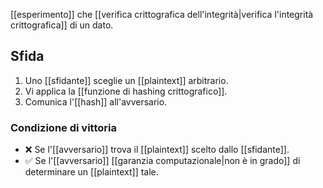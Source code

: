 [[esperimento]] che [[verifica crittografica dell'integrità|verifica l'integrità crittografica]] di un dato.

## Sfida

1. Uno [[sfidante]] sceglie un [[plaintext]] arbitrario.
2. Vi applica la [[funzione di hashing crittografico]].
3. Comunica l'[[hash]] all'avversario.

### Condizione di vittoria

- ❌ Se l'[[avversario]] trova il [[plaintext]] scelto dallo [[sfidante]].
- ✅ Se l'[[avversario]] [[garanzia computazionale|non è in grado]] di determinare un [[plaintext]] tale.